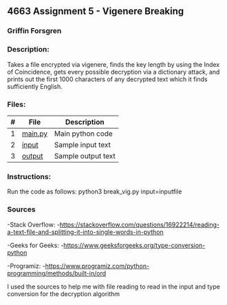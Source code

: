 ## 4663 Assignment 5 - Vigenere Breaking
### Griffin Forsgren
### Description:
Takes a file encrypted via vigenere, finds the key length by using the Index of Coincidence, gets every possible decryption via a dictionary attack, and prints out the first 1000 characters of any decrypted text which it finds sufficiently English. 

### Files:
|   #   | File                       | Description                                                |
| :---: | -------------------------- | ---------------------------------------------------------- |
|   1   | [main.py](./break_vig.py)  | Main python code                                           |
|   2   | [input](./inputfile.txt)   | Sample input text                                          |
|   3   | [output](./output.txt)     | Sample output text                                         |

### Instructions:
Run the code as follows: python3 break_vig.py input=inputfile

### Sources
-Stack Overflow:
  -https://stackoverflow.com/questions/16922214/reading-a-text-file-and-splitting-it-into-single-words-in-python

-Geeks for Geeks:
  -https://www.geeksforgeeks.org/type-conversion-python

-Programiz:
  -https://www.programiz.com/python-programming/methods/built-in/ord
  
I used the sources to help me with file reading to read in the input and type conversion for the decryption algorithm
